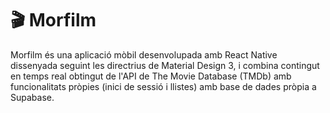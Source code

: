 # 🎬 Morfilm
Morfilm és una aplicació mòbil desenvolupada amb React Native dissenyada seguint les directrius de Material Design 3, i combina contingut en temps real obtingut de l'API de The Movie Database (TMDb) amb funcionalitats pròpies (inici de sessió i llistes) amb base de dades pròpia a Supabase.
